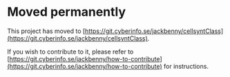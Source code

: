 # Moved permanently

This project has moved to [https://git.cyberinfo.se/jackbenny/cellsyntClass](https://git.cyberinfo.se/jackbenny/cellsyntClass).

If you wish to contribute to it, please refer to [https://git.cyberinfo.se/jackbenny/how-to-contribute](https://git.cyberinfo.se/jackbenny/how-to-contribute) for instructions.
